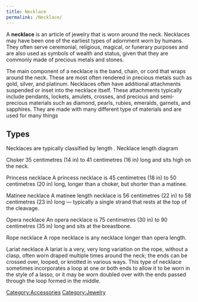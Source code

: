 ```yaml
---
title: Necklace
permalink: /Necklace/
---
```


A **necklace** is an article of jewelry that is worn around the neck.
Necklaces may have been one of the earliest types of adornment worn by
humans. They often serve ceremonial, religious, magical, or funerary
purposes and are also used as symbols of wealth and status, given that
they are commonly made of precious metals and stones.

The main component of a necklace is the band, chain, or cord that wraps
around the neck. These are most often rendered in precious metals such
as gold, silver, and platinum. Necklaces often have additional
attachments suspended or inset into the necklace itself. These
attachments typically include pendants, lockets, amulets, crosses, and
precious and semi-precious materials such as diamond, pearls, rubies,
emeralds, garnets, and sapphires. They are made with many different type
of materials and are used for many things

## Types

Necklaces are typically classified by length . Necklace length diagram

Choker
35 centimetres (14 in) to 41 centimetres (16 in) long and sits high on
the neck.

Princess necklace
A princess necklace is 45 centimetres (18 in) to 50 centimetres (20 in)
long, longer than a choker, but shorter than a matinee.

Matinee necklace
A matinee length necklace is 56 centimetres (22 in) to 58 centimetres
(23 in) long — typically a single strand that rests at the top of the
cleavage.

Opera necklace
An opera necklace is 75 centimetres (30 in) to 90 centimetres (35 in)
long and sits at the breastbone.

Rope necklace
A rope necklace is any necklace longer than opera length.

Lariat necklace
A lariat is a very, very long variation on the rope, without a clasp,
often worn draped multiple times around the neck; the ends can be
crossed over, looped, or knotted in various ways. This type of necklace
sometimes incorporates a loop at one or both ends to allow it to be worn
in the style of a lasso, or it may be worn doubled over with the ends
passed through the loop formed in the middle.

[Category:Accessories](/Category:Accessories "wikilink")
[Category:Jewelry](/Category:Jewelry "wikilink")